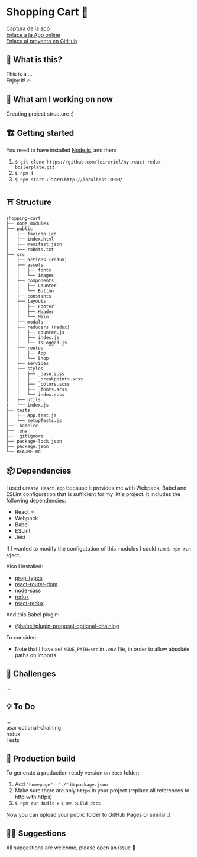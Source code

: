 # Shopping Cart 🛒

Captura de la app <br />
[Enlace a la App online](...) <br />
[Enlace al proyecto en GitHub](https://github.com/leireriel/my-react-redux-boilerplate)

## 👀 What is this?

This is a ... <br />
Enjoy it! 🔥

## 📅 What am I working on now

Creating project structure :)

## 🏗️ Getting started

You need to have installed [Node.js](https://nodejs.org/), and then:

1. `$ git clone https://github.com/leireriel/my-react-redux-boilerplate.git`
2. `$ npm i`
3. `$ npm start` + open `http://localhost:3000/`

## ⛩️ Structure

```
shopping-cart
├── node_modules
├── public
│   ├── favicon.ico
│   ├── index.html
│   ├── manifest.json
│   └── robots.txt
├── src
│   ├── actions (redux)
│   ├── assets
│   │   ├── fonts
│   │   └── images
│   ├── components
│   │   ├── Counter
│   │   └── Button
│   ├── constants
│   ├── layouts
│   │   ├── Footer
│   │   ├── Header
│   │   └── Main
│   ├── modals
│   ├── reducers (redux)
│   │   ├── counter.js
│   │   ├── index.js
│   │   └── isLogged.js
│   ├── routes
│   │   ├── App
│   │   └── Shop
│   ├── services
│   ├── styles
│   │   ├── _base.scss
│   │   ├── _breakpoints.scss
│   │   ├── _colors.scss
│   │   ├── _fonts.scss
│   │   └── index.scss
│   ├── utils
|   └── index.js
├── tests
│   ├── App.test.js
|   └── setupTests.js
├── .babelrc
├── .env
├── .gitignore
├── package-lock.json
├── package.json
└── README.md
```

## 📦 Dependencies

I used `Create React App` because it provides me with Webpack, Babel and ESLint configuration that is sufficient for my little project. It includes the following dependencies:
* React ⚛
* Webpack
* Babel
* ESLint
* Jest

If I wanted to modify the configutation of this modules I could run `$ npm run eject`.

Also I installed:
* [prop-types](https://www.npmjs.com/package/prop-types)
* [react-router-dom](https://www.npmjs.com/package/react-router-dom)
* [node-sass](https://www.npmjs.com/package/node-sass)
* [redux](https://www.npmjs.com/package/redux)
* [react-redux](https://www.npmjs.com/package/react-redux)


And this Babel plugin:
* [@babel/plugin-proposal-optional-chaining](https://babeljs.io/docs/en/babel-plugin-proposal-optional-chaining)

To consider:
* Note that I have set `NODE_PATH=src` in `.env` file, in order to allow absolute paths on imports.

## 💪 Challenges

...

## 💡 To Do

... <br />
usar optional-chaining <br />
redux <br />
Tests

## 🔧 Production build

To generate a production ready version on `docs` folder:

1. Add `"homepage": "./"` in `package.json`
2. Make sure there are only `https` in your project (replace all references to http with https)
3. `$ npm run build` + `$ mv build docs`

Now you can upload your public folder to GitHub Pages or similar :)

## 🤜🤛 Suggestions

All suggestions are welcome, please open an issue 💜
